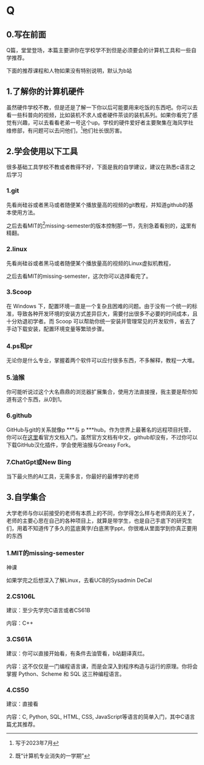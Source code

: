 # Q

## 0.写在前面

Q篇，堂堂登场，本篇主要讲你在学校学不到但是必须要会的计算机工具和一些自学推荐。

下面的推荐课程和人物如果没有特别说明，默认为b站

## 1.了解你的计算机硬件

虽然硬件学校不教，但是还是了解一下你以后可能要用来吃饭的东西吧。你可以去看一些科普向的视频，比如装机不求人或者硬件茶谈的装机系列。如果你看完了感觉有兴趣，可以去看看老弟一号这个up。学校的硬件爱好者主要聚集在海风学社维修部，有问题可以去问他们，[^1]他们社长很厉害。

## 2.学会使用以下工具

很多基础工具学校不教或者教得不好，下面是我的自学建议，建议在熟悉c语言之后学习

### 1.git

先看尚硅谷或者黑马或者随便某个播放量高的视频的git教程，并知道github的基本使用方法。

之后去看MIT的[^2]missing-semester的版本控制那一节，先别急着看别的，[这里](https://space.bilibili.com/518734451?spm_id_from=333.337.0.0)有精翻。

### 2.linux

先看尚硅谷或者黑马或者随便某个播放量高的视频的Linux虚拟机教程，

之后去看MIT的missing-semester，这次你可以选择看完了。

### 3.Scoop

在 Windows 下，配置环境一直是一个复杂且困难的问题。由于没有一个统一的标准，导致各种开发环境的安装方式差异巨大，需要付出很多不必要的时间成本，且十分劝退初学者。而 Scoop 可以帮助你统一安装并管理常见的开发软件，省去了手动下载安装，配置环境变量等繁琐步骤。

### 4.ps和pr

无论你是什么专业，掌握着两个软件可以应付很多东西，不多解释，教程一大堆。

### 5.油猴

你可能听说过这个大名鼎鼎的浏览器扩展集合，使用方法直接搜，我主要是帮你知道有这个东西，从0到1。

### 6.github

GitHub与git的关系就像p ***与 p ***hub。作为世界上最著名的远程项目托管，你可以在[这里](https://docs.github.com/zh/get-started)看官方文档入门。虽然官方文档有中文，github却没有，不过你可以下载GitHub汉化插件，学会使用油猴与Greasy Fork。

### 7.ChatGpt或New Bing

当下最火热的AI工具，无需多言，你最好的最博学的老师

## 3.自学集合

大学老师与你以前接受的老师有本质上的不同，你学得怎么样与老师真的无关了，老师的主要心思在自己的各种项目上，就算是带学生，也是自己手底下的研究生们，用着不知道传了多久的蓝底黄字/白底黑字ppt，你很难从里面学到你真正要用的东西

### 1.MIT的missing-semester

神课

如果学完之后想深入了解Linux，去看UCB的Sysadmin DeCal

### 2.CS106L

建议：至少先学完C语言或者CS61B

内容：C++

### 3.CS61A

建议：你可以直接开始看，有条件去油管看，b站翻译真烂。

内容：这不仅仅是一门编程语言课，而是会深入到程序构造与运行的原理。你将会掌握 Python、Scheme 和 SQL 这三种编程语言。

### 4.CS50

建议：直接看

内容：C, Python, SQL, HTML, CSS, JavaScript等语言的简单入门，其中C语言篇尤其推荐。

[^1]: 写于2023年7月
[^2]: 既“计算机专业消失的一学期”